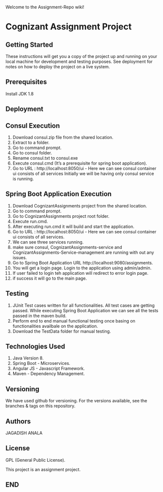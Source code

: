 Welcome to the Assignment-Repo wiki!

Cognizant Assignment Project
=============================
Getting Started
----------------
These instructions will get you a copy of the project up and running on your local machine for development and testing purposes. See deployment for notes on how to deploy the project on a live system.

Prerequisites
-------------
Install JDK 1.8

Deployment
----------

Consul Execution
----------------
1) Download consul.zip file from the shared location.
2) Extract to a folder.
3) Go to command prompt.
4) Go to consul folder.
5) Rename consul.txt to consul.exe
6) Execute consul.cmd (It’s a prerequisite for spring boot application).
7) Go to URL : http://localhost:8050/ui - Here we can see consul container ui consists of all services
Initially we will be having only consul service is running.


Spring Boot Application Execution
-------------------------------------
1) Download CognizantAssignments project from the shared location.
2) Go to command prompt.
3) Go to CognizantAssignments project root folder.
5) Execute run.cmd.
6) After executing run.cmd it will build and start the application.
7) Go to URL : http://localhost:8050/ui - Here we can see consul container ui consists of all services.
8) We can see three services running.
9) make sure consul, CognizantAssignments-service and CognizantAssignments-Service-management are running with out any issues.
10) Go to Spring Boot Application URL http://localhost:9080/assignments.
11) You will get a login page. Login to the application using admin/admin.
12) If user failed to login teh application will redirect to error login page.
13) if success it will go to the main page.

Testing
-------
1) JUnit Test cases written for all functionalities. All test cases are getting passed. While executing Spring Boot Application we can see all the tests passed in the maven build.
2) Perform end to end manual functional testing once basing on functionalities availbale on the application.
3) Download the TestData folder for manual testing.

Technologies Used
-----------------
1) Java Version 8.
2) Spring Boot - Microservices.
3) Angular JS - Javascript Framework. 
4) Maven - Dependency Management.

Versioning
----------
We have used github for versioning. For the versions available, see the branches & tags on this repository.

Authors
-------
JAGADISH ANALA

License
-------
GPL (General Public License). 

This project is an assignment project.

END
---
